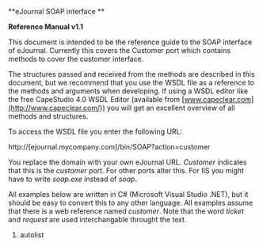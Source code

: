<properties date="2016-06-24"
/>

**eJournal SOAP interface **

**Reference Manual v1.1**

 

This document is intended to be the reference guide to the SOAP interface of eJournal. Currently this covers the Customer port which contains methods to cover the customer interface.

The structures passed and received from the methods are described in this document, but we recommend that you use the WSDL file as a reference to the methods and arguments when developing. If using a WSDL editor like the free CapeStudio 4.0 WSDL Editor (available from [www.capeclear.com](http://www.capeclear.com/)) you will get an excellent overview of all methods and structures.

To access the WSDL file you enter the following URL:

http://\[ejournal.mycompany.com\]/bin/SOAP?action=customer

You replace the domain with your own eJournal URL. *Customer* indicates that this is the *customer* port. For other ports alter this. For IIS you might have to write *soap.exe* instead of *soap*.

All examples below are written in C\# (Microsoft Visual Studio .NET), but it should be easy to convert this to any other language. All examples assume that there is a web reference named *customer*. Note that the word *ticket* and *request* are used interchangable throught the text.

1. autolist
